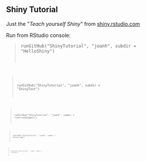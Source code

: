 ## Shiny Tutorial
Just the "*Teach yourself Shiny*" from [shiny.rstudio.com](http://shiny.rstudio.com/tutorial/)

Run from RStudio console:

> <code>runGitHub("ShinyTutorial", "joanh", subdir = "HelloShiny")<code>  

> <code>runGitHub("ShinyTutorial", "joanh", subdir = "ShinyText")<code>  

> <code>runGitHub("ShinyTutorial", "joanh", subdir = "ControlWidgets")<code>  

> <code>runGitHub("ShinyTutorial", "joanh", subdir = "Census-app")<code>  

> <code>runGitHub("ShinyTutorial", "joanh", subdir = "StockVis")<code>  
